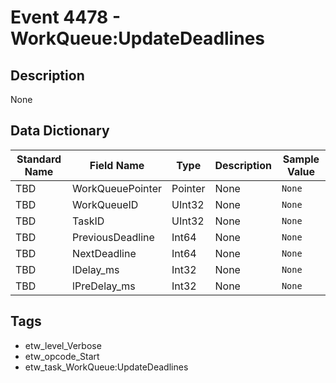 # Event 4478 - WorkQueue:UpdateDeadlines

## Description
None

## Data Dictionary
|Standard Name|Field Name|Type|Description|Sample Value|
|---|---|---|---|---|
|TBD|WorkQueuePointer|Pointer|None|`None`|
|TBD|WorkQueueID|UInt32|None|`None`|
|TBD|TaskID|UInt32|None|`None`|
|TBD|PreviousDeadline|Int64|None|`None`|
|TBD|NextDeadline|Int64|None|`None`|
|TBD|lDelay_ms|Int32|None|`None`|
|TBD|lPreDelay_ms|Int32|None|`None`|

## Tags
* etw_level_Verbose
* etw_opcode_Start
* etw_task_WorkQueue:UpdateDeadlines
